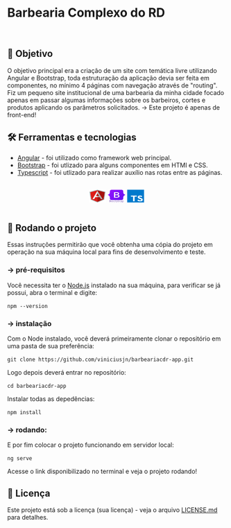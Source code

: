 # Barbearia Complexo do RD
<br>

## 📌 Objetivo
O objetivo principal era a criação de um site com temática livre utilizando Angular e Bootstrap, toda estruturação da aplicação devia ser feita em componentes, no mínimo 4 páginas com navegação através de "routing". Fiz um pequeno site institucional de uma barbearia da minha cidade focado apenas em passar algumas informações sobre os barbeiros, cortes e produtos aplicando os parâmetros solicitados.
-> Este projeto é apenas de front-end!


## 🛠️ Ferramentas e tecnologias

* [Angular](https://angular.io/) - foi utilizado como framework web principal.
* [Bootstrap](https://getbootstrap.com/) - foi utlizado para alguns componentes em HTMl e CSS.
* [Typescript](https://www.typescriptlang.org/) - foi utlizado para realizar auxílio nas rotas entre as páginas.

<div style="display: inline_block; padding: 0 auto" align="center"><br>
  <img align="center" alt="Angular" height="30" width="40" href="#" src="https://raw.githubusercontent.com/devicons/devicon/1119b9f84c0290e0f0b38982099a2bd027a48bf1/icons/angularjs/angularjs-original.svg">
  <img align="center" alt="Bootstrap" height="30" width="40" href="#" src="https://raw.githubusercontent.com/devicons/devicon/1119b9f84c0290e0f0b38982099a2bd027a48bf1/icons/bootstrap/bootstrap-original-wordmark.svg">
  <img align="center" alt="TypeScript" height="30" width="40" href="#" src="https://raw.githubusercontent.com/devicons/devicon/1119b9f84c0290e0f0b38982099a2bd027a48bf1/icons/typescript/typescript-original.svg">
</div>
<br>

## 🚀 Rodando o projeto

Essas instruções permitirão que você obtenha uma cópia do projeto em operação na sua máquina local para fins de desenvolvimento e teste.

### -> pré-requisitos

Você necessita ter o [Node.js](https://nodejs.org/en) instalado na sua máquina, para verificar se já possui, abra o terminal e digite:

```
npm --version
```

### -> instalação

Com o Node instalado, você deverá primeiramente clonar o repositório em uma pasta de sua preferência:

```
git clone https://github.com/viniciusjn/barbeariacdr-app.git
```

Logo depois deverá entrar no repositório:

```
cd barbeariacdr-app
```

Instalar todas as depedências:

```
npm install
```

### -> rodando:

E por fim colocar o projeto funcionando em servidor local:

```
ng serve
```

Acesse o link disponibilizado no terminal e veja o projeto rodando!

## 📄 Licença

Este projeto está sob a licença (sua licença) - veja o arquivo [LICENSE.md](https://github.com/usuario/projeto/licenca) para detalhes.
